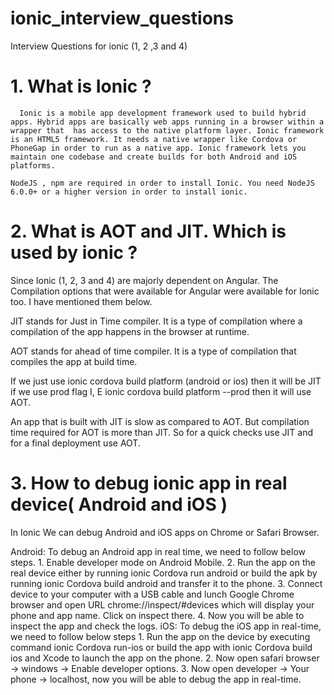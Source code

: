 # ionic_interview_questions
Interview Questions for ionic (1, 2 ,3 and 4)

# 1. What is Ionic ?


      Ionic is a mobile app development framework used to build hybrid apps. Hybrid apps are basically web apps running in a browser within a wrapper that  has access to the native platform layer. Ionic framework is an HTML5 framework. It needs a native wrapper like Cordova or PhoneGap in order to run as a native app. Ionic framework lets you maintain one codebase and create builds for both Android and iOS platforms.

    NodeJS , npm are required in order to install Ionic. You need NodeJS 6.0.0+ or a higher version in order to install ionic. 

# 2. What is AOT and JIT. Which is used by ionic ?


  Since Ionic (1, 2, 3 and 4) are majorly dependent on Angular. The Compilation options that were available for Angular were available for Ionic too. I have mentioned them below.

JIT stands for Just in Time compiler. It is a type of compilation where a compilation of the app happens in the browser at runtime.

AOT stands for ahead of time compiler. It is a type of compilation that compiles the app at build time.

If we just use ionic cordova build platform (android or ios) then it will be JIT if we use prod flag I, E ionic cordova build platform --prod then it will use AOT.

An app that is built with JIT is slow as compared to AOT. But compilation time required for AOT is more than JIT. So for a quick checks use JIT and for a final deployment use AOT.

# 3. How to debug ionic app in real device( Android and iOS )


   In Ionic We can debug Android and iOS apps on Chrome or Safari Browser.

   Android: To debug an Android app in real time, we need to follow below steps.
    1. Enable developer mode on Android Mobile.
    2. Run the app on the real device either by running ionic Cordova run android or build the apk by running ionic Cordova build               android and transfer it to the phone.
    3. Connect device to your computer with a USB cable and lunch Google Chrome browser and open URL chrome://inspect/#devices which              will display your phone and app name. Click on inspect there.
    4. Now you will be able to inspect the app and check the logs.
  iOS: To debug the iOS app in real-time, we need to follow below steps
    1. Run the app on the device by executing command ionic Cordova run-ios or build the app with ionic Cordova build ios and Xcode to         launch the app on the phone.
    2. Now open safari browser -> windows -> Enable developer options.
    3. Now open developer -> Your phone -> localhost, now you will be able to debug the app in real-time.
